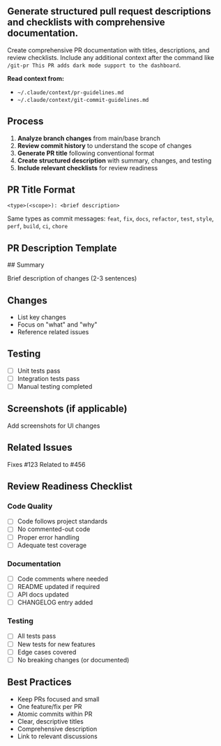 ## Generate structured pull request descriptions and checklists with comprehensive documentation.

Create comprehensive PR documentation with titles, descriptions, and review checklists. Include any additional context after the command like `/git-pr This PR adds dark mode support to the dashboard`.

**Read context from:**

- `~/.claude/context/pr-guidelines.md`
- `~/.claude/context/git-commit-guidelines.md`

## Process

1. **Analyze branch changes** from main/base branch
2. **Review commit history** to understand the scope of changes
3. **Generate PR title** following conventional format
4. **Create structured description** with summary, changes, and testing
5. **Include relevant checklists** for review readiness

## PR Title Format

```
<type>(<scope>): <brief description>
```

Same types as commit messages: `feat`, `fix`, `docs`, `refactor`, `test`, `style`, `perf`, `build`, `ci`, `chore`

## PR Description Template

<pr-description-template>
## Summary

Brief description of changes (2-3 sentences)

## Changes

- List key changes
- Focus on "what" and "why"
- Reference related issues

## Testing

- [ ] Unit tests pass
- [ ] Integration tests pass
- [ ] Manual testing completed

## Screenshots (if applicable)

Add screenshots for UI changes

## Related Issues

Fixes #123
Related to #456
</pr-description-template>

## Review Readiness Checklist

### Code Quality

- [ ] Code follows project standards
- [ ] No commented-out code
- [ ] Proper error handling
- [ ] Adequate test coverage

### Documentation

- [ ] Code comments where needed
- [ ] README updated if required
- [ ] API docs updated
- [ ] CHANGELOG entry added

### Testing

- [ ] All tests pass
- [ ] New tests for new features
- [ ] Edge cases covered
- [ ] No breaking changes (or documented)

## Best Practices

- Keep PRs focused and small
- One feature/fix per PR
- Atomic commits within PR
- Clear, descriptive titles
- Comprehensive description
- Link to relevant discussions
